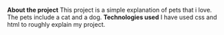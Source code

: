 **About the project**
This project is a simple explanation of pets that i love.
The pets include a cat and a dog.
 **Technologies used**
 I have used css and html to roughly explain my project.